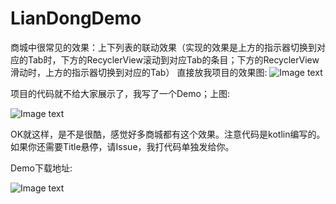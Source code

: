 # LianDongDemo
商城中很常见的效果：上下列表的联动效果（实现的效果是上方的指示器切换到对应的Tab时，下方的RecyclerView滚动到对应Tab的条目；下方的RecyclerView滑动时，上方的指示器切换到对应的Tab） 
直接放我项目的效果图:
![Image text](https://img-blog.csdn.net/201805091849208)

项目的代码就不给大家展示了，我写了一个Demo；上图:


![Image text](https://img-blog.csdn.net/20180509184946115)

OK就这样，是不是很酷，感觉好多商城都有这个效果。注意代码是kotlin编写的。如果你还需要Title悬停，请Issue，我打代码单独发给你。

Demo下载地址:


![Image text](https://www.pgyer.com/app/qrcode/csc_app)

